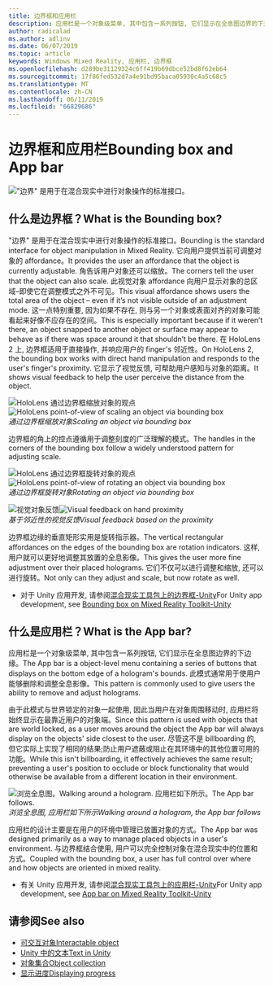 ```yaml
---
title: 边界框和应用栏
description: 应用栏是一个对象级菜单, 其中包含一系列按钮, 它们显示在全息图边界的下边缘。
author: radicalad
ms.author: adlinv
ms.date: 06/07/2019
ms.topic: article
keywords: Windows Mixed Reality, 应用栏, 边界框
ms.openlocfilehash: d289be31129324c6ff419b69dbce52bd8f62eb64
ms.sourcegitcommit: 17f86fed532d7a4e91bd95baca05930c4a5c68c5
ms.translationtype: MT
ms.contentlocale: zh-CN
ms.lasthandoff: 06/11/2019
ms.locfileid: "66829686"
---
```

# <a name="bounding-box-and-app-bar"></a><span data-ttu-id="3dc90-104">边界框和应用栏</span><span class="sxs-lookup"><span data-stu-id="3dc90-104">Bounding box and App bar</span></span>
!["边界" 是用于在混合现实中进行对象操作的标准接口。](images/640px-boundingbox-hero.jpg)<br>

## <a name="what-is-the-bounding-box"></a><span data-ttu-id="3dc90-106">什么是边界框？</span><span class="sxs-lookup"><span data-stu-id="3dc90-106">What is the Bounding box?</span></span>

<span data-ttu-id="3dc90-107">"边界" 是用于在混合现实中进行对象操作的标准接口。</span><span class="sxs-lookup"><span data-stu-id="3dc90-107">Bounding is the standard interface for object manipulation in Mixed Reality.</span></span> <span data-ttu-id="3dc90-108">它向用户提供当前可调整对象的 affordance。</span><span class="sxs-lookup"><span data-stu-id="3dc90-108">It provides the user an affordance that the object is currently adjustable.</span></span> <span data-ttu-id="3dc90-109">角告诉用户对象还可以缩放。</span><span class="sxs-lookup"><span data-stu-id="3dc90-109">The corners tell the user that the object can also scale.</span></span> <span data-ttu-id="3dc90-110">此视觉对象 affordance 向用户显示对象的总区域–即使它在调整模式之外不可见。</span><span class="sxs-lookup"><span data-stu-id="3dc90-110">This visual affordance shows users the total area of the object – even if it’s not visible outside of an adjustment mode.</span></span> <span data-ttu-id="3dc90-111">这一点特别重要, 因为如果不存在, 则与另一个对象或表面对齐的对象可能看起来好像不应存在的空间。</span><span class="sxs-lookup"><span data-stu-id="3dc90-111">This is especially important because if it weren’t there, an object snapped to another object or surface may appear to behave as if there was space around it that shouldn’t be there.</span></span> <span data-ttu-id="3dc90-112">在 HoloLens 2 上, 边界框适用于直接操作, 并响应用户的 finger's 邻近性。</span><span class="sxs-lookup"><span data-stu-id="3dc90-112">On HoloLens 2, the bounding box works with direct hand manipulation and responds to the user's finger's proximity.</span></span> <span data-ttu-id="3dc90-113">它显示了视觉反馈, 可帮助用户感知与对象的距离。</span><span class="sxs-lookup"><span data-stu-id="3dc90-113">It shows visual feedback to help the user perceive the distance from the object.</span></span> 

<span data-ttu-id="3dc90-114">![HoloLens 通过边界框缩放对象的观点](images/HoloLens2_BoundingBox.gif)</span><span class="sxs-lookup"><span data-stu-id="3dc90-114">![HoloLens point-of-view of scaling an object via bounding box](images/HoloLens2_BoundingBox.gif)</span></span><br>
<span data-ttu-id="3dc90-115">*通过边界框缩放对象*</span><span class="sxs-lookup"><span data-stu-id="3dc90-115">*Scaling an object via bounding box*</span></span>

<span data-ttu-id="3dc90-116">边界框的角上的控点遵循用于调整刻度的广泛理解的模式。</span><span class="sxs-lookup"><span data-stu-id="3dc90-116">The handles in the corners of the bounding box follow a widely understood pattern for adjusting scale.</span></span> 

<span data-ttu-id="3dc90-117">![HoloLens 通过边界框旋转对象的观点](images/HoloLens2_BoundingBox_Rotate.gif)</span><span class="sxs-lookup"><span data-stu-id="3dc90-117">![HoloLens point-of-view of rotating an object via bounding box](images/HoloLens2_BoundingBox_Rotate.gif)</span></span><br>
<span data-ttu-id="3dc90-118">*通过边界框旋转对象*</span><span class="sxs-lookup"><span data-stu-id="3dc90-118">*Rotating an object via bounding box*</span></span>


<span data-ttu-id="3dc90-119">![视觉对象反馈](images/HoloLens2_Proximity.gif)</span><span class="sxs-lookup"><span data-stu-id="3dc90-119">![Visual feedback on hand proximity](images/HoloLens2_Proximity.gif)</span></span><br>
<span data-ttu-id="3dc90-120">*基于邻近性的视觉反馈*</span><span class="sxs-lookup"><span data-stu-id="3dc90-120">*Visual feedback based on the proximity*</span></span>

<span data-ttu-id="3dc90-121">边界框边缘的垂直矩形实用是旋转指示器。</span><span class="sxs-lookup"><span data-stu-id="3dc90-121">The vertical rectangular affordances on the edges of the bounding box are rotation indicators.</span></span> <span data-ttu-id="3dc90-122">这样, 用户就可以更好地调整其放置的全息影像。</span><span class="sxs-lookup"><span data-stu-id="3dc90-122">This gives the user more fine adjustment over their placed holograms.</span></span> <span data-ttu-id="3dc90-123">它们不仅可以进行调整和缩放, 还可以进行旋转。</span><span class="sxs-lookup"><span data-stu-id="3dc90-123">Not only can they adjust and scale, but now rotate as well.</span></span>

* <span data-ttu-id="3dc90-124">对于 Unity 应用开发, 请参阅[混合现实工具包上的边界框-Unity](https://microsoft.github.io/MixedRealityToolkit-Unity/Documentation/README_BoundingBox.html)</span><span class="sxs-lookup"><span data-stu-id="3dc90-124">For Unity app development, see [Bounding box on Mixed Reality Toolkit-Unity](https://microsoft.github.io/MixedRealityToolkit-Unity/Documentation/README_BoundingBox.html)</span></span>



## <a name="what-is-the-app-bar"></a><span data-ttu-id="3dc90-125">什么是应用栏？</span><span class="sxs-lookup"><span data-stu-id="3dc90-125">What is the App bar?</span></span>

<span data-ttu-id="3dc90-126">应用栏是一个对象级菜单, 其中包含一系列按钮, 它们显示在全息图边界的下边缘。</span><span class="sxs-lookup"><span data-stu-id="3dc90-126">The App bar is a object-level menu containing a series of buttons that displays on the bottom edge of a hologram's bounds.</span></span> <span data-ttu-id="3dc90-127">此模式通常用于使用户能够删除和调整全息影像。</span><span class="sxs-lookup"><span data-stu-id="3dc90-127">This pattern is commonly used to give users the ability to remove and adjust holograms.</span></span>

<span data-ttu-id="3dc90-128">由于此模式与世界锁定的对象一起使用, 因此当用户在对象周围移动时, 应用栏将始终显示在最靠近用户的对象端。</span><span class="sxs-lookup"><span data-stu-id="3dc90-128">Since this pattern is used with objects that are world locked, as a user moves around the object the App bar will always display on the objects' side closest to the user.</span></span> <span data-ttu-id="3dc90-129">尽管这不是 billboarding 的, 但它实际上实现了相同的结果;防止用户遮蔽或阻止在其环境中的其他位置可用的功能。</span><span class="sxs-lookup"><span data-stu-id="3dc90-129">While this isn't billboarding, it effectively achieves the same result; preventing a user's position to occlude or block functionality that would otherwise be available from a different location in their environment.</span></span>

<span data-ttu-id="3dc90-130">![浏览全息图。</span><span class="sxs-lookup"><span data-stu-id="3dc90-130">![Walking around a hologram.</span></span> <span data-ttu-id="3dc90-131">应用栏如下所示。](images/HoloLens2_AppBarFollowing.gif)</span><span class="sxs-lookup"><span data-stu-id="3dc90-131">The App bar follows.](images/HoloLens2_AppBarFollowing.gif)</span></span><br>
<span data-ttu-id="3dc90-132">*浏览全息图, 应用栏如下所示*</span><span class="sxs-lookup"><span data-stu-id="3dc90-132">*Walking around a hologram, the App bar follows*</span></span>

<span data-ttu-id="3dc90-133">应用栏的设计主要是在用户的环境中管理已放置对象的方式。</span><span class="sxs-lookup"><span data-stu-id="3dc90-133">The App bar was designed primarily as a way to manage placed objects in a user's environment.</span></span> <span data-ttu-id="3dc90-134">与边界框结合使用, 用户可以完全控制对象在混合现实中的位置和方式。</span><span class="sxs-lookup"><span data-stu-id="3dc90-134">Coupled with the bounding box, a user has full control over where and how objects are oriented in mixed reality.</span></span>

* <span data-ttu-id="3dc90-135">有关 Unity 应用开发, 请参阅[混合现实工具包上的应用栏-Unity](https://microsoft.github.io/MixedRealityToolkit-Unity/Documentation/README_AppBar.html)</span><span class="sxs-lookup"><span data-stu-id="3dc90-135">For Unity app development, see [App bar on Mixed Reality Toolkit-Unity](https://microsoft.github.io/MixedRealityToolkit-Unity/Documentation/README_AppBar.html)</span></span>

## <a name="see-also"></a><span data-ttu-id="3dc90-136">请参阅</span><span class="sxs-lookup"><span data-stu-id="3dc90-136">See also</span></span>
* [<span data-ttu-id="3dc90-137">可交互对象</span><span class="sxs-lookup"><span data-stu-id="3dc90-137">Interactable object</span></span>](interactable-object.md)
* [<span data-ttu-id="3dc90-138">Unity 中的文本</span><span class="sxs-lookup"><span data-stu-id="3dc90-138">Text in Unity</span></span>](text-in-unity.md)
* [<span data-ttu-id="3dc90-139">对象集合</span><span class="sxs-lookup"><span data-stu-id="3dc90-139">Object collection</span></span>](object-collection.md)
* [<span data-ttu-id="3dc90-140">显示进度</span><span class="sxs-lookup"><span data-stu-id="3dc90-140">Displaying progress</span></span>](progress.md)
